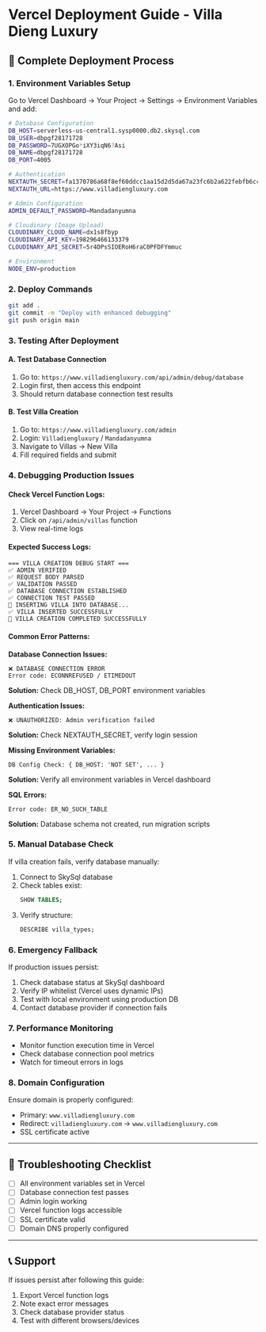 # Vercel Deployment Guide - Villa Dieng Luxury

## 🚀 Complete Deployment Process

### 1. Environment Variables Setup

Go to Vercel Dashboard → Your Project → Settings → Environment Variables and add:

```bash
# Database Configuration
DB_HOST=serverless-us-central1.sysp0000.db2.skysql.com
DB_USER=dbpgf28171728
DB_PASSWORD=7UGXOPGo*iXY3iqN6?Asi
DB_NAME=dbpgf28171728
DB_PORT=4005

# Authentication
NEXTAUTH_SECRET=fa1370786a68f8ef60ddcc1aa15d2d5da67a23fc6b2a622febfb6cc6130a7bf3
NEXTAUTH_URL=https://www.villadiengluxury.com

# Admin Configuration
ADMIN_DEFAULT_PASSWORD=Mandadanyumna

# Cloudinary (Image Upload)
CLOUDINARY_CLOUD_NAME=dx1s8fbyp
CLOUDINARY_API_KEY=198296466133379
CLOUDINARY_API_SECRET=5r4DPsSIOERoH6raC0PFDFYmmuc

# Environment
NODE_ENV=production
```

### 2. Deploy Commands

```bash
git add .
git commit -m "Deploy with enhanced debugging"
git push origin main
```

### 3. Testing After Deployment

#### A. Test Database Connection
1. Go to: `https://www.villadiengluxury.com/api/admin/debug/database`
2. Login first, then access this endpoint
3. Should return database connection test results

#### B. Test Villa Creation
1. Go to: `https://www.villadiengluxury.com/admin`
2. Login: `Villadiengluxury` / `Mandadanyumna`
3. Navigate to Villas → New Villa
4. Fill required fields and submit

### 4. Debugging Production Issues

#### Check Vercel Function Logs:
1. Vercel Dashboard → Your Project → Functions
2. Click on `/api/admin/villas` function
3. View real-time logs

#### Expected Success Logs:
```
=== VILLA CREATION DEBUG START ===
✅ ADMIN VERIFIED
✅ REQUEST BODY PARSED
✅ VALIDATION PASSED
✅ DATABASE CONNECTION ESTABLISHED
✅ CONNECTION TEST PASSED
📝 INSERTING VILLA INTO DATABASE...
✅ VILLA INSERTED SUCCESSFULLY
🎉 VILLA CREATION COMPLETED SUCCESSFULLY
```

#### Common Error Patterns:

**Database Connection Issues:**
```
❌ DATABASE CONNECTION ERROR
Error code: ECONNREFUSED / ETIMEDOUT
```
**Solution:** Check DB_HOST, DB_PORT environment variables

**Authentication Issues:**
```
❌ UNAUTHORIZED: Admin verification failed
```
**Solution:** Check NEXTAUTH_SECRET, verify login session

**Missing Environment Variables:**
```
DB Config Check: { DB_HOST: 'NOT SET', ... }
```
**Solution:** Verify all environment variables in Vercel dashboard

**SQL Errors:**
```
Error code: ER_NO_SUCH_TABLE
```
**Solution:** Database schema not created, run migration scripts

### 5. Manual Database Check

If villa creation fails, verify database manually:

1. Connect to SkySql database
2. Check tables exist:
   ```sql
   SHOW TABLES;
   ```
3. Verify structure:
   ```sql
   DESCRIBE villa_types;
   ```

### 6. Emergency Fallback

If production issues persist:

1. Check database status at SkySql dashboard
2. Verify IP whitelist (Vercel uses dynamic IPs)
3. Test with local environment using production DB
4. Contact database provider if connection fails

### 7. Performance Monitoring

- Monitor function execution time in Vercel
- Check database connection pool metrics
- Watch for timeout errors in logs

### 8. Domain Configuration

Ensure domain is properly configured:
- Primary: `www.villadiengluxury.com`
- Redirect: `villadiengluxury.com` → `www.villadiengluxury.com`
- SSL certificate active

---

## 🔧 Troubleshooting Checklist

- [ ] All environment variables set in Vercel
- [ ] Database connection test passes
- [ ] Admin login working
- [ ] Vercel function logs accessible
- [ ] SSL certificate valid
- [ ] Domain DNS properly configured

---

## 📞 Support

If issues persist after following this guide:
1. Export Vercel function logs
2. Note exact error messages
3. Check database provider status
4. Test with different browsers/devices